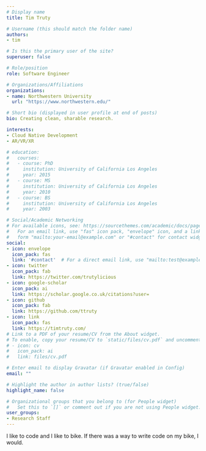 ```yaml
---
# Display name
title: Tim Truty

# Username (this should match the folder name)
authors:
- tim

# Is this the primary user of the site?
superuser: false

# Role/position
role: Software Engineer

# Organizations/Affiliations
organizations:
- name: Northwestern University
  url: "https://www.northwestern.edu/"

# Short bio (displayed in user profile at end of posts)
bio: Creating clean, sharable research.

interests:
- Cloud Native Development
- AR/VR/XR

# education:
#   courses:
#   - course: PhD 
#     institution: University of California Los Angeles
#     year: 2015
#   - course: MS
#     institution: University of California Los Angeles
#     year: 2010
#   - course: BS
#     institution: University of California Los Angeles
#     year: 2003

# Social/Academic Networking
# For available icons, see: https://sourcethemes.com/academic/docs/page-builder/#icons
#   For an email link, use "fas" icon pack, "envelope" icon, and a link in the
#   form "mailto:your-email@example.com" or "#contact" for contact widget.
social:
- icon: envelope
  icon_pack: fas
  link: '#contact'  # For a direct email link, use "mailto:test@example.org".
- icon: twitter
  icon_pack: fab
  link: https://twitter.com/trutylicious
- icon: google-scholar
  icon_pack: ai
  link: https://scholar.google.co.uk/citations?user=
- icon: github
  icon_pack: fab
  link: https://github.com/ttruty
- icon: link
  icon_pack: fas
  link: https://timtruty.com/
# Link to a PDF of your resume/CV from the About widget.
# To enable, copy your resume/CV to `static/files/cv.pdf` and uncomment the lines below.
# - icon: cv
#   icon_pack: ai
#   link: files/cv.pdf

# Enter email to display Gravatar (if Gravatar enabled in Config)
email: ""

# Highlight the author in author lists? (true/false)
highlight_name: false

# Organizational groups that you belong to (for People widget)
#   Set this to `[]` or comment out if you are not using People widget.
user_groups:
- Research Staff
---
```


I like to code and I like to bike. If there was a way to write code on my bike, I would.
